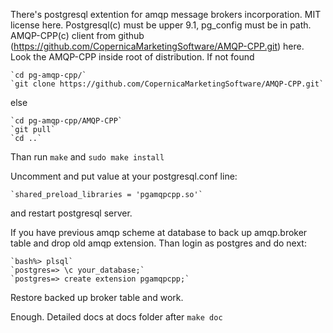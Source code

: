 There's postgresql extention for amqp message brokers incorporation. 
MIT license here.
Postgresql(c) must be upper 9.1, pg_config must be in path.
AMQP-CPP(c) client from github (https://github.com/CopernicaMarketingSoftware/AMQP-CPP.git) here. Look the AMQP-CPP inside root of distribution. If not found   

    `cd pg-amqp-cpp/`
    `git clone https://github.com/CopernicaMarketingSoftware/AMQP-CPP.git`

else 

    `cd pg-amqp-cpp/AMQP-CPP`
    `git pull`
    `cd ..`


Than run `make` and `sudo make install`

Uncomment and put value at your postgresql.conf line:

    `shared_preload_libraries = 'pgamqpcpp.so'`
    
and restart postgresql  server.

If you have previous amqp scheme at database to back up amqp.broker table and drop old amqp extension. Than login as postgres and do next:

    `bash%> plsql`
    `postgres=> \c your_database;`
    `postgres=> create extension pgamqpcpp;`

Restore backed up broker table and work.

Enough. 
Detailed docs at docs folder after `make doc`


